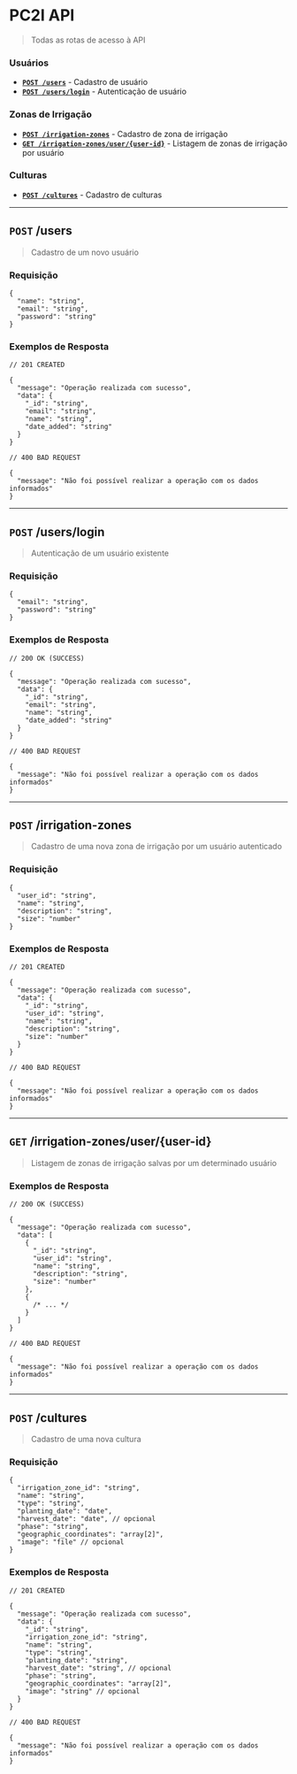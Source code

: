 # PC2I API
> Todas as rotas de acesso à API

### Usuários
- [**`POST /users`**](#post-users) - Cadastro de usuário
- [**`POST /users/login`**](#post-userslogin) - Autenticação de usuário

### Zonas de Irrigação
- [**`POST /irrigation-zones`**](#post-irrigation-zones) - Cadastro de zona de irrigação
- [**`GET /irrigation-zones/user/{user-id}`**](#get-irrigation-zonesuseruser-id) - Listagem de zonas de irrigação por usuário

### Culturas
- [**`POST /cultures`**](#post-cultures) - Cadastro de culturas

---

## `POST` /users
> Cadastro de um novo usuário

### Requisição
```jsonc
{
  "name": "string",
  "email": "string",
  "password": "string"
}
```

### Exemplos de Resposta
```jsonc
// 201 CREATED

{
  "message": "Operação realizada com sucesso",
  "data": {
    "_id": "string",
    "email": "string",
    "name": "string",
    "date_added": "string"
  }
}
```

```jsonc
// 400 BAD REQUEST

{
  "message": "Não foi possível realizar a operação com os dados informados"
}
```

---

## `POST` /users/login
> Autenticação de um usuário existente

### Requisição
```jsonc
{
  "email": "string",
  "password": "string"
}
```

### Exemplos de Resposta
```jsonc
// 200 OK (SUCCESS)

{
  "message": "Operação realizada com sucesso",
  "data": {
    "_id": "string",
    "email": "string",
    "name": "string",
    "date_added": "string"
  }
}
```

```jsonc
// 400 BAD REQUEST

{
  "message": "Não foi possível realizar a operação com os dados informados"
}
```

---

## `POST` /irrigation-zones
> Cadastro de uma nova zona de irrigação por um usuário autenticado

### Requisição
```jsonc
{
  "user_id": "string",
  "name": "string",
  "description": "string",
  "size": "number"
}
```

### Exemplos de Resposta
```jsonc
// 201 CREATED

{
  "message": "Operação realizada com sucesso",
  "data": {
    "_id": "string",
    "user_id": "string",
    "name": "string",
    "description": "string",
    "size": "number"
  }
}
```

```jsonc
// 400 BAD REQUEST

{
  "message": "Não foi possível realizar a operação com os dados informados"
}
```

---

## `GET` /irrigation-zones/user/{user-id}
> Listagem de zonas de irrigação salvas por um determinado usuário

### Exemplos de Resposta
```jsonc
// 200 OK (SUCCESS)

{
  "message": "Operação realizada com sucesso",
  "data": [
    {
      "_id": "string",
      "user_id": "string",
      "name": "string",
      "description": "string",
      "size": "number"
    },
    {
      /* ... */
    }
  ]
}
```

```jsonc
// 400 BAD REQUEST

{
  "message": "Não foi possível realizar a operação com os dados informados"
}
```

---

## `POST` /cultures
> Cadastro de uma nova cultura

### Requisição
```jsonc
{
  "irrigation_zone_id": "string",
  "name": "string",
  "type": "string",
  "planting_date": "date",
  "harvest_date": "date", // opcional
  "phase": "string",
  "geographic_coordinates": "array[2]",
  "image": "file" // opcional
}
```

### Exemplos de Resposta
```jsonc
// 201 CREATED

{
  "message": "Operação realizada com sucesso",
  "data": {
    "_id": "string",
    "irrigation_zone_id": "string",
    "name": "string",
    "type": "string",
    "planting_date": "string",
    "harvest_date": "string", // opcional
    "phase": "string",
    "geographic_coordinates": "array[2]",
    "image": "string" // opcional
  }
}
```

```jsonc
// 400 BAD REQUEST

{
  "message": "Não foi possível realizar a operação com os dados informados"
}
```
